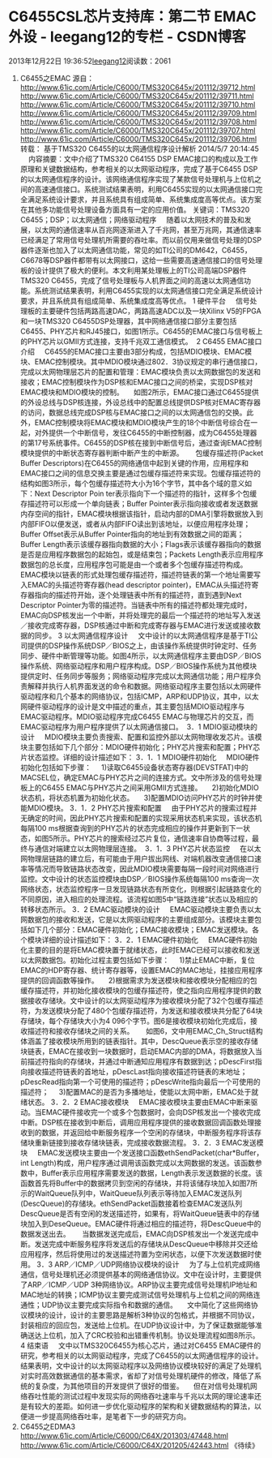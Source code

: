 # C6455CSL芯片支持库：第二节 EMAC外设 - leegang12的专栏 - CSDN博客
2013年12月22日 19:36:52[leegang12](https://me.csdn.net/leegang12)阅读数：2061
1. C6455之EMAC
源自：http://www.61ic.com/Article/C6000/TMS320C645x/201112/39712.html
http://www.61ic.com/Article/C6000/TMS320C645x/201112/39711.html
http://www.61ic.com/Article/C6000/TMS320C645x/201112/39710.html
http://www.61ic.com/Article/C6000/TMS320C645x/201112/39709.html
http://www.61ic.com/Article/C6000/TMS320C645x/201112/39708.html
http://www.61ic.com/Article/C6000/TMS320C645x/201112/39707.html
http://www.61ic.com/Article/C6000/TMS320C645x/201112/39706.html
转载：
基于TMS320 C6455的以太网通信程序设计解析
2014/5/7 20:14:45
      内容摘要：文中介绍了TMS320 C64155 DSP EMAC接口的构成以及工作原理和关键数据结构，参考相关的以太网驱动程序，完成了基于C6455 DSP的以太网通信程序的设计。该网络通信程序实现了某款信号处理机与上位机之间的高速通信接口。系统测试结果表明，利用C6455实现的以太网通信接口完全满足系统设计要求，并且系统具有组成简单、系统集成度高等优点。该方案在其他多功能信号处理设备方面具有一定的应用价值。
关键词：TMS320 C6455；DSP；以太网通信；网络驱动程序
    随着以太网技术的普及和发展，以太网的通信速率从百兆网逐渐进入了千兆网，甚至万兆网，其通信速率已经满足了常用信号处理机所需要的吞吐率。而以前仅用来做信号处理的DSP器件逐渐也加入了以太网通信功能，常见的如TI公司的DM642，C6455，C6678等DSP器件都带有以太网接口，这给一些需要高速通信接口的信号处理板的设计提供了极大的便利。本文利用某处理板上的TI公司高端DSP器件TMS320 C6455，完成了信号处理板与人机界面之间的高速以太网通信功能。系统测试结果表明，利用C6455实现的以太网通信接口完全满足系统设计要求，并且系统具有组成简单、系统集成度高等优点。
1 硬件平台
    信号处理板的主要硬件包括两路高速DAC，两路高速ADC以及一块Xilinx V5的FPGA和一块TMS320 C6455DSP处理器，其中网络通信接口部分主要包括C6455、PHY芯片和RJ45接口，如图1所示。C6455的EMAC接口与信号板上的PHY芯片以GMII方式连接，支持千兆双工通信模式。 
2 C6455 EMAC接口介绍
    C6455的EMAC接口主要由3部分构成，包括MDIO模块、EMAC模块、EMAC控制模块。其中MDIO模块通过802．3协议规定的串行通信接口，完成以太网物理层芯片的配置和管理：EMAC模块负责以太网数据包的发送和接收；EMAC控制模块作为DSP核和EMAC接口之间的桥梁，实现DSP核对EMAC模块和MDIO模块的控制。
    如图2所示，EMAC接口通过C6455提供的外设总线与DSP核连接，外设总线中的配置总线提供DSP核对EMAC寄存器的访问，数据总线完成DSP核与EMAC接口之间的以太网通信包的交换。此外，EMAC控制模块将EMAC模块和MDIO模块产生的18个中断信号综合在一起，对外提供一个中断信号，发往C6455的中断控制器，成为C6455处理器的第17号系统事件。C6455的DSP核在接到中断信号后，通过查询EMAC控制模块提供的中断状态寄存器判断中断产生的中断源。 
    包缓存描述符(Packet Buffer Descriptors)在C6455的网络通信中起到关键的作用，应用程序和EMAC接口之间的信息交换主要是通过包缓存描述符来实现。包缓存描述符的结构如图3所示，每个包缓存描述符大小为16个字节，其中各个域的意义如下：Next Descriptor Poin ter表示指向下一个描述符的指针，这样多个包缓存描述符可以形成一个单向链表；Buffer Pointer表示指向接收或者发送数据内存空间的指针，EMAC模块根据该指针，启动内部的DMA引擎将数据放入到内部FIFO以便发送，或者从内部FIFO读出到该地址，以便应用程序处理；Buffer
 Offset表示从Buffer Pointer指向的地址到有效数据之间的距离；Buffer Length表示该缓存器指向数据的大小；Flags表示该缓存器指向的数据是否是应用程序数据包的起始包，或是结束包；Packets Length表示应用程序数据包的总长度，应用程序包可能是由一个或者多个包缓存描述符构成。 
    EMAC模块以链表的形式处理包缓存描述符，描述符链表的第一个地址需要写入EMAC的头描述符寄存器(head descriptor pointer)，EMAC从头描述符寄存器指向的描述符开始，逐个处理链表中所有的描述符，直到遇到Next Descriptor Pointer为零的描述符。当链表中所有的描述符都处理完成时，EMAC向DSP核发出一个中断，并将处理完的最后一个描述符的地址写入发送／接收完成寄存器，DSP核通过中断和完成寄存器与EMAC进行发送或接收数据的同步。
3 以太网通信程序设计
    文中设计的以太网通信程序是基于TI公司提供的DSP操作系统DSP／BIOS之上，由该操作系统提供时钟定时、任务同步、硬件中断管理等功能。如图4所示，以太网通信程序主要由DSP／BIOS操作系统、网络驱动程序和用户程序构成。DSP／BIOS操作系统为其他模块提供定时、任务同步等服务；网络驱动程序完成以太网通信功能；用户程序负责解释并执行人机界面发送的命令和数据。网络驱动程序主要包括以太网硬件驱动程序和几个基本的网络协议，包括ICMP，ARP和UDP协议，其中，以太网硬件驱动程序的设计是文中描述的重点，其主要包括MDIO驱动程序与EMAC驱动程序。MDIO驱动程序完成C6455
 EMAC与物理芯片的交互，而EMAC驱动程序为用户程序提供了以太网通信接口。 
3．1 MDIO驱动模块的设计
    MDIO模块主要负责搜索、配置和监控外部以太网物理收发芯片。该模块主要包括如下几个部分：MDIO硬件初始化；PHY芯片搜索和配置；PHY芯片状态监控。详细的设计描述如下：
3．1．1 MDIO硬件初始化
    MDIO硬件初始化包括如下步骤：
    1)读取C6455设备状态寄存器(DEVSTFAT)中的MACSEL位，确定EMAC与PHY芯片之间的连接方式。文中所涉及的信号处理板上的C6455 EMAC与PHY芯片之间采用GMII方式连接。
    2)初始化MDIO状态机，将状态机置为初始化状态。
    3)配置MDIO访问PHY芯片的时钟并使能MDIO模块。
3．1．2 PHY芯片搜索和配置
    由于PHY芯片的搜索过程并无确定的时间，因此PHY芯片搜索和配置的实现采用状态机来实现，该状态机每隔100 ms根据查询到的PHY芯片的状态完成相应的操作并更新到下一状态，如图5所示。PHY芯片的搜索经过芯片复位，通信速率自协商等过程，最终与通信对端建立以太网物理层连接。 
3．1．3 PHY芯片状态监控
    在以太网物理层链路的建立后，有可能由于用户拔出网线、对端机器改变通信接口速率等情况而导致链路状态改变，因此MDIO模块需要每隔一段时间对网络进行监控。文中设计的状态监控模块由DSP／BIOS操作系统每隔100 ms查询一次网络状态，状态监控程序一旦发现链路状态有所变化，则根据引起链路变化的不同原因，进入相应的处理流程。该流程如图5中“链路连接”状态以及相应的转移状态所示。
3．2 EMAC驱动模块的设计
    EMAC驱动模块主要负责以太网数据包的接收和发送，它是以太网驱动程序的主要组成部分。该模块主要包括如下几个部分：EMAC硬件初始化；EMAC接收模块；EMAC发送模块。各个模块详细的设计描述如下：
3．2．1 EMAC硬件初始化
    EMAC硬件初始化主要的目的是将EMAC模块置于就绪状态，此时EMAC已经可以接收和发送以太网数据包。初始化过程主要包括如下步骤：
    1)禁止EMAC中断，复位EMAC的HDP寄存器、统计寄存器等，设置EMAC的MAC地址，挂接应用程序提供的回调函数等操作。
    2)根据需求为发送模块和接收模块分配相应的包缓存描述符，并初始化接收模块的包缓存描述符，使之指向应用程序提供的数据接收存储块。文中设计的以太网驱动程序为接收模块分配了32个包缓存描述符，为发送模块分配了480个包缓存描述符，为发送和接收模块共分配了64块存储块，每个存储块大小为4 096个字节。图6是接收模块初始化完成后，接收描述符和接收存储块之间的关系。 
    如图6，文中用EMAC_Ch_Struct结构体涵盖了接收模块所用到的链表指针。其中，DescQueue表示空的接收存储块链表，EMAC在接收到一块数据时，启动EMAC内部的DMA，将数据放入当前描述符指向的存储块，并通过中断通知应用程序有数据到达；pDescFirst指向接收描述符链表的首地址，pDescLast指向接收描述符链表的末地址；pDescRead指向第一个可使用的描述符；pDescWrite指向最后一个可使用的描述符；
    3)配置MAC的是否为多播地址，使能以太网中断，EMAC处于就绪状态。
3．2．2 EMAC接收模块
    EMAC接收模块主要由EMAC中断来驱动。当EMAC硬件接收完一个或多个包数据时，会向DSP核发出一个接收完成中断。DSP核在接收到中断后，调用应用程序提供的接收数据回调函数处理接收到的数据，并返回给中断服务程序一个空闲的存储块，中断服务程序将该存储块重新链接到接收存储块链表，完成接收数据流程。
3．2．3 EMAC发送模块
    EMAC发送模块主要由一个发送接口函数ethSendPacket(char*Buffer，int Length)构成，用户程序通过调用该函数完成以太网数据的发送。该函数参数中，Buffer表示应用程序需要发送的数据，Length表示发送数据的长度。该函数首先将Buffer中的数据拷贝到空闲的存储块，并将该储存块加入如图7所示的WaitQueue队列中，WaitQueue队列表示等待加入EMAC发送队列(DescQueue)的存储块。ethSendPacket函数接着检查EMAC发送队列DescQueue是否有空闲的发送描述符，如果有，将WaitQueue链表中的存储块加入到DeseQueue。EMAC硬件将通过相应的描述符，将DescQueue中的数据发送出去。 
    当数据发送完成后，EMAC向DSP核发出一个发送完成中断。发送完成中断服务程序将发送后的存储块从DescQueue中移除并交还给应用程序，然后将使用过的发送描述符置为空闲状态，以便下次发送数据时使用。
3．3 ARP／ICMP／UDP网络协议模块的设计
    为了与上位机完成网络通信，信号处理机还必须提供基本的网络通信协议。文中在设计时，主要提供了ARP／ICMP／UDP 3种网络协议。ARP协议主要完成信号处理机IP地址和MAC地址的转换；ICMP协议主要完成测试信号处理机与上位机之间的网络连通性；UDP协议主要完成实际指令和数据的通信。
    文中简化了这些网络协议模块的设计，设计的主要思路是解析3种协议的包格式，并根据不同协议，封装相应的回应包，发送给上位机。在UDP协议设计中，为了保证数据能够准确送达上位机，加入了CRC校验和出错重传机制。协议处理流程如图8所示。 
4 结束语
    文中以TMS320C6455为核心芯片，通过对C6455 EMAC硬件的研究，参考相关的以太网驱动程序，完成了C6455的以太网通信程序的设计。结果表明，文中设计的以太网驱动程序以及网络协议模块较好的满足了处理机对实时高效数据通信的基本需求，省却了对信号处理机硬件的修改，降低了系统的复杂度，为其他项目的开发提供了很好的借鉴。
    但在对信号处理机网络吞吐性能的测试过程中发现实际的网络吞吐速率与千兆以太网的理论速率还是有较大的差距。如何进一步优化驱动程序的架构和关键数据结构的算法，以便进一步提高网络吞吐率，是笔者下一步的研究方向。
2. C6455之EDMA3
http://www.61ic.com/Article/C6000/C64X/201303/47448.html
http://www.61ic.com/Article/C6000/C64X/201205/42443.html
《待续》
